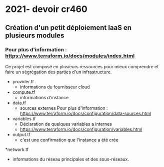 # 2021- devoir cr460
## Création d'un petit déploiement IaaS en plusieurs modules

### Pour plus d'information : https://www.terraform.io/docs/modules/index.html

Ce projet est composé en plusieurs ressources pour mieux comprendre et faire un ségrégation des parties d'un infrastructure.
* provider.tf
  * informations du fournisseur cloud
* compute.tf
  *  informations d'instance
* data.tf
  * sources externes
  Pour plus d'information : https://www.terraform.io/docs/configuration/data-sources.html
* variables.tf
  * Déclaration de quelques variables a internes
  * https://www.terraform.io/docs/configuration/variables.html
* output.tf
  * c'est une confirmation que l'instance a été crée

*network.tf 
  * informations du réseau principales et des sous-réseaux.
